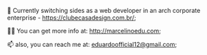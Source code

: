 🔭 Currently switching sides as a web developer in an arch corporate enterprise - https://clubecasadesign.com.br/; 

👨‍💻 You can get more info at: http://marcelinoedu.com;

📫 also, you can reach me at: eduardoofficial12@gmail.com;

<!---
marcelinoedu/marcelinoedu is a ✨ special ✨ repository because its `README.md` (this file) appears on your GitHub profile.
You can click the Preview link to take a look at your changes.
--->
